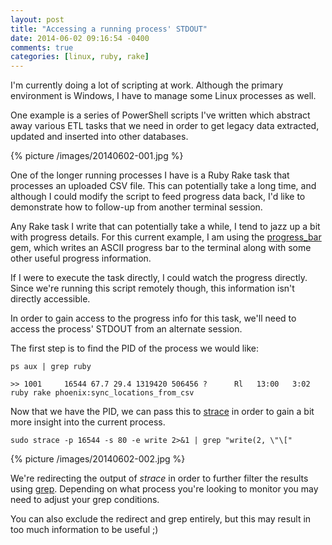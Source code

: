```yaml
---
layout: post
title: "Accessing a running process' STDOUT"
date: 2014-06-02 09:16:54 -0400
comments: true
categories: [linux, ruby, rake]
---
```


I'm currently doing a lot of scripting at work. Although the primary environment is Windows, I have to manage some Linux processes as well.

One example is a series of PowerShell scripts I've written which abstract away various ETL tasks that we need in order to get legacy data extracted, updated and inserted into other databases.

{% picture /images/20140602-001.jpg %}

<!-- more -->

One of the longer running processes I have is a Ruby Rake task that processes an uploaded CSV file. This can potentially take a long time, and although I could modify the script to feed progress data back, I'd like to demonstrate how to follow-up from another terminal session.

Any Rake task I write that can potentially take a while, I tend to jazz up a bit with progress details. For this current example, I am using the [progress_bar](https://github.com/paul/progress_bar) gem, which writes an ASCII progress bar to the terminal along with some other useful progress information.

If I were to execute the task directly, I could watch the progress directly. Since we're running this script remotely though, this information isn't directly accessible.

In order to gain access to the progress info for this task, we'll need to access the process' STDOUT from an alternate session.

The first step is to find the PID of the process we would like:

    ps aux | grep ruby

    >> 1001     16544 67.7 29.4 1319420 506456 ?      Rl   13:00   3:02 ruby rake phoenix:sync_locations_from_csv

Now that we have the PID, we can pass this to [strace](http://en.wikipedia.org/wiki/Strace) in order to gain a bit more insight into the current process.

    sudo strace -p 16544 -s 80 -e write 2>&1 | grep "write(2, \"\["

{% picture /images/20140602-002.jpg %}

We're redirecting the output of *strace* in order to further filter the results using [grep](http://en.wikipedia.org/wiki/Grep). Depending on what process you're looking to monitor you may need to adjust your grep conditions.

You can also exclude the redirect and grep entirely, but this may result in too much information to be useful ;)
